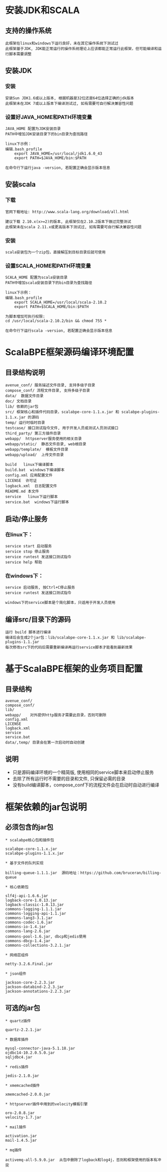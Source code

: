 # 安装JDK和SCALA

## 支持的操作系统

	此框架在linux和windows下运行良好，未在其它操作系统下测试过
	此框架基于JDK, JDK能正常运行的操作系统理论上应该都能正常运行此框架，但可能编译和运行脚本需要调整

## 安装JDK

### 安装

	安装Sun JDK1.6或以上版本, 根据机器是32位还是64位选择正确的jdk版本
	此框架未在JDK 7或以上版本下编译测试过, 如有需要可自行解决兼容性问题

### 设置好JAVA_HOME和PATH环境变量

	JAVA_HOME 配置为JDK安装目录
	PATH中增加JDK安装目录下的bin目录为查找路径

	linux下示例：
	编辑.bash_profile
	    export JAVA_HOME=/usr/local/jdk1.6.0_43
	    export PATH=$JAVA_HOME/bin:$PATH

	在命令行下运行java -version, 若配置正确会显示版本信息

## 安装scala

### 下载 

	官网下载地址: http://www.scala-lang.org/download/all.html

	建议下载 2.10.x(x>=2)的版本, 此框架仅在2.10.2版本下做过完整测试
	此框架未在scala 2.11.x或更高版本下测试过, 如有需要可自行解决兼容性问题

### 安装

	scala安装包为一个zip包，直接解压到目标目录后就可使用

### 设置SCALA_HOME和PATH环境变量

	SCALA_HOME 配置为scala安装目录
	PATH中增加scala安装目录下的bin目录为查找路径

	linux下示例：
	编辑.bash_profile
	    export SCALA_HOME=/usr/local/scala-2.10.2
	    export PATH=$SCALA_HOME/bin:$PATH

	为脚本增加可执行权限: 
	cd /usr/local/scala-2.10.2/bin && chmod 755 *

	在命令行下运行scala -version, 若配置正确会显示版本信息

# ScalaBPE框架源码编译环境配置

## 目录结构说明

	avenue_conf/ 服务描述文件目录, 支持多级子目录
	compose_conf/ 流程文件目录, 支持多级子目录
	data/  数据文件目录
	doc/ 文档目录
	lib/ 依赖的jar包
	src/ 框架核心和插件代码目录，scalabpe-core-1.1.x.jar 和 scalabpe-plugins-1.1.x.jar 的源码 
	temp/ 运行时临时目录
	testcase/ 接口测试指令文件, 用于开发人员或测试人员测试接口
	third_party/ 第三方插件目录
	webapp/  httpserver服务使用的相关目录
	webapp/static/  静态文件目录, web根目录
	webapp/template/  模板文件目录
	webapp/upload/  上传文件目录

	build   linux下编译脚本
	build.bat  windows下编译脚本
	config.xml 应用配置文件
	LICENSE  许可证
	logback.xml  日志配置文件
	README.md 本文件
	service   linux下运行脚本
	service.bat  windows下运行脚本

## 启动/停止服务

### 在linux下：

	service start 启动服务
	service stop 停止服务
	service runtest 发送接口测试指令
	service help 帮助

### 在windows下：

	service 启动服务, 按Ctrl+C停止服务
	service runtest 发送接口测试指令

	windows下的service脚本是个简化脚本，只适用于开发人员使用

## 编译src/目录下的源码

	运行 build 脚本进行编译
	编译后会生成2个jar包：lib/scalabpe-core-1.1.x.jar 和 lib/scalabpe-plugins-1.1.jar 
	每次修改src下的代码后需要重新编译再运行service脚本才能看到最新效果

# 基于ScalaBPE框架的业务项目配置

## 目录结构

	avenue_conf/ 
	compose_conf/
	lib/
	webapp/    对外提供http服务才需要此目录，否则可删除
	config.xml
	LICENSE
	logback.xml
	service
	service.bat
	data/,temp/ 目录会在第一次启动时自动创建

## 说明
		
* 只是源码编译环境的一个精简版, 使用相同的service脚本来启动停止服务
* 去除了所有运行时不需要的目录和文件, 只保留必需的目录
* 没有build编译脚本，compose_conf下的流程文件会在启动时自动进行编译

# 框架依赖的jar包说明

## 必须包含的jar包

	* scalabpe核心包和插件包

	scalabpe-core-1.1.x.jar
	scalabpe-plugins-1.1.x.jar

	* 基于文件的队列实现

	billing-queue-1.1.1.jar  源码地址：https://github.com/bruceran/billing-queue

	* 核心依赖包

	slf4j-api-1.6.6.jar
	logback-core-1.0.13.jar
	logback-classic-1.0.13.jar
	commons-logging-1.1.1.jar
	commons-logging-api-1.1.jar
	commons-lang3-3.1.jar
	commons-codec-1.6.jar
	commons-io-1.4.jar
	commons-lang-2.6.jar
	commons-pool-1.6.jar, dbcp和jedis使用
	commons-dbcp-1.4.jar
	commons-collections-3.2.1.jar

	* 网络层组件

	netty-3.2.6.Final.jar

	* json组件

	jackson-core-2.2.3.jar
	jackson-databind-2.2.3.jar
	jackson-annotations-2.2.3.jar

## 可选的jar包

	* quartz插件

	quartz-2.2.1.jar

	* 数据库插件

	mysql-connector-java-5.1.18.jar
	ojdbc14-10.2.0.5.0.jar
	sqljdbc4.jar

	* redis插件

	jedis-2.1.0.jar

	* xmemcached插件
	
	xmemcached-2.0.0.jar

	* httpserver插件中用到的velocity模板引擎

	oro-2.0.8.jar
	velocity-1.7.jar

	* mail插件

	activation.jar
	mail-1.4.5.jar

	* mq插件

	activemq-all-5.9.0.jar  从包中删除了logback和log4j，否则和框架使用的版本有冲突

